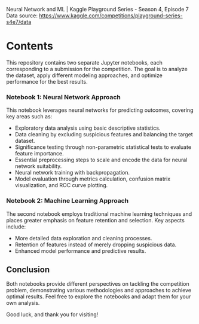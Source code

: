 Neural Network and ML | Kaggle Playground Series - Season 4, Episode 7
<br>
Data source: https://www.kaggle.com/competitions/playground-series-s4e7/data

# Contents

This repository contains two separate Jupyter notebooks, each corresponding to a submission for the competition. The goal is to analyze the dataset, apply different modeling approaches, and optimize performance for the best results.

### Notebook 1: Neural Network Approach
This notebook leverages neural networks for predicting outcomes, covering key areas such as:

- Exploratory data analysis using basic descriptive statistics.
- Data cleaning by excluding suspicious features and balancing the target dataset.
- Significance testing through non-parametric statistical tests to evaluate feature importance.
- Essential preprocessing steps to scale and encode the data for neural network suitability.
- Neural network training with backpropagation.
- Model evaluation through metrics calculation, confusion matrix visualization, and ROC curve plotting.

### Notebook 2: Machine Learning Approach
The second notebook employs traditional machine learning techniques and places greater emphasis on feature retention and selection. Key aspects include:

- More detailed data exploration and cleaning processes.
- Retention of features instead of merely dropping suspicious data.
- Enhanced model performance and predictive results.

## Conclusion
Both notebooks provide different perspectives on tackling the competition problem, demonstrating various methodologies and approaches to achieve optimal results. Feel free to explore the notebooks and adapt them for your own analysis.

Good luck, and thank you for visiting!
